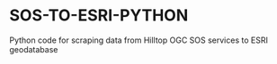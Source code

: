 # SOS-TO-ESRI-PYTHON
Python code for scraping data from Hilltop OGC SOS services to ESRI geodatabase
